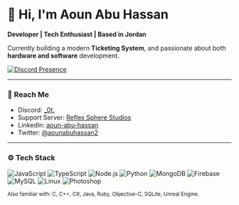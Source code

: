 # 👋 Hi, I'm Aoun Abu Hassan

**Developer | Tech Enthusiast | Based in Jordan**

Currently building a modern **Ticketing System**, and passionate about both **hardware and software** development.

[![Discord Presence](https://lanyard.cnrad.dev/api/473400524633276426)](https://discord.com/users/473400524633276426)

---

### 💬 Reach Me

- Discord: [_0t.](https://discord.com/users/473400524633276426)  
- Support Server: [Reflex Sphere Studios](https://discord.gg/VzSHHHAsTG)  
- LinkedIn: [aoun-abu-hassan](https://linkedin.com/in/aoun-abu-hassan)  
- Twitter: [@aounabuhassan2](https://twitter.com/aounabuhassan2)

---

### ⚙️ Tech Stack

![JavaScript](https://img.shields.io/badge/-JavaScript-F7DF1E?style=flat&logo=javascript&logoColor=000)
![TypeScript](https://img.shields.io/badge/-TypeScript-3178C6?style=flat&logo=typescript&logoColor=fff)
![Node.js](https://img.shields.io/badge/-Node.js-339933?style=flat&logo=node.js&logoColor=fff)
![Python](https://img.shields.io/badge/-Python-3776AB?style=flat&logo=python&logoColor=fff)
![MongoDB](https://img.shields.io/badge/-MongoDB-47A248?style=flat&logo=mongodb&logoColor=fff)
![Firebase](https://img.shields.io/badge/-Firebase-FFCA28?style=flat&logo=firebase&logoColor=000)
![MySQL](https://img.shields.io/badge/-MySQL-4479A1?style=flat&logo=mysql&logoColor=fff)
![Linux](https://img.shields.io/badge/-Linux-FCC624?style=flat&logo=linux&logoColor=000)
![Photoshop](https://img.shields.io/badge/-Photoshop-31A8FF?style=flat&logo=adobe-photoshop&logoColor=fff)

<sub>Also familiar with: C, C++, C#, Java, Ruby, Objective-C, SQLite, Unreal Engine.</sub>
